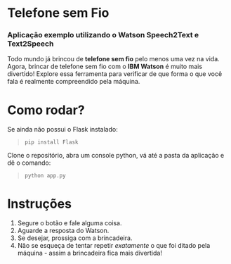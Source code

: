 # Telefone sem Fio

### Aplicação exemplo utilizando o Watson Speech2Text e Text2Speech

Todo mundo já brincou de **telefone sem fio** pelo menos uma vez na vida. Agora, brincar de telefone sem fio com o **IBM Watson** é muito mais divertido! Explore essa ferramenta para verificar de que forma o que você fala é realmente compreendido pela máquina.

# Como rodar?

Se ainda não possui o Flask instalado:

> `pip install Flask`

Clone o repositório, abra um console python, vá até a pasta da aplicação e dê o comando:

> `python app.py`

# Instruções

1. Segure o botão e fale alguma coisa.
2. Aguarde a resposta do Watson.
3. Se desejar, prossiga com a brincadeira.
4. Não se esqueça de tentar repetir *exatamente* o que foi ditado pela máquina - assim a brincadeira fica mais divertida!
